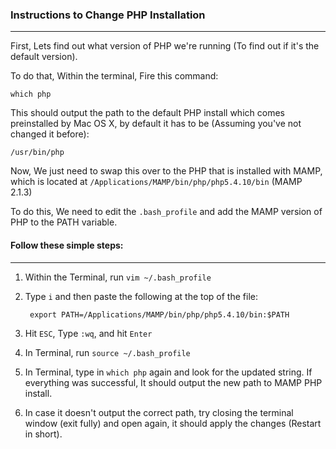 ### Instructions to Change PHP Installation
---
First, Lets find out what version of PHP we're running (To find out if it's the default version).

To do that, Within the terminal, Fire this command:

    which php
    
This should output the path to the default PHP install which comes preinstalled by Mac OS X, by default it has to be (Assuming you've not changed it before):

    /usr/bin/php

Now, We just need to swap this over to the PHP that is installed with MAMP, which is located at `/Applications/MAMP/bin/php/php5.4.10/bin` (MAMP 2.1.3)

To do this, We need to edit the `.bash_profile` and add the MAMP version of PHP to the PATH variable.

#### Follow these simple steps:
---
1. Within the Terminal, run `vim ~/.bash_profile`

2. Type `i` and then paste the following at the top of the file:

        export PATH=/Applications/MAMP/bin/php/php5.4.10/bin:$PATH

3. Hit `ESC`, Type `:wq`, and hit `Enter`

4. In Terminal, run `source ~/.bash_profile`

5. In Terminal, type in `which php` again and look for the updated string. If everything was successful, It should output the new path to MAMP PHP install.

6. In case it doesn't output the correct path, try closing the terminal window (exit fully) and open again, it should apply the changes (Restart in short). 
